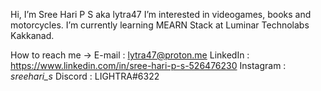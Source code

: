 Hi, I’m Sree Hari P S aka lytra47 
I’m interested in videogames, books and motorcycles.
I’m currently learning MEARN Stack at Luminar Technolabs Kakkanad.

How to reach me -> 
E-mail : lytra47@proton.me 
LinkedIn : https://www.linkedin.com/in/sree-hari-p-s-526476230
Instagram : _sreehari_s_
Discord : LIGHTRA#6322

